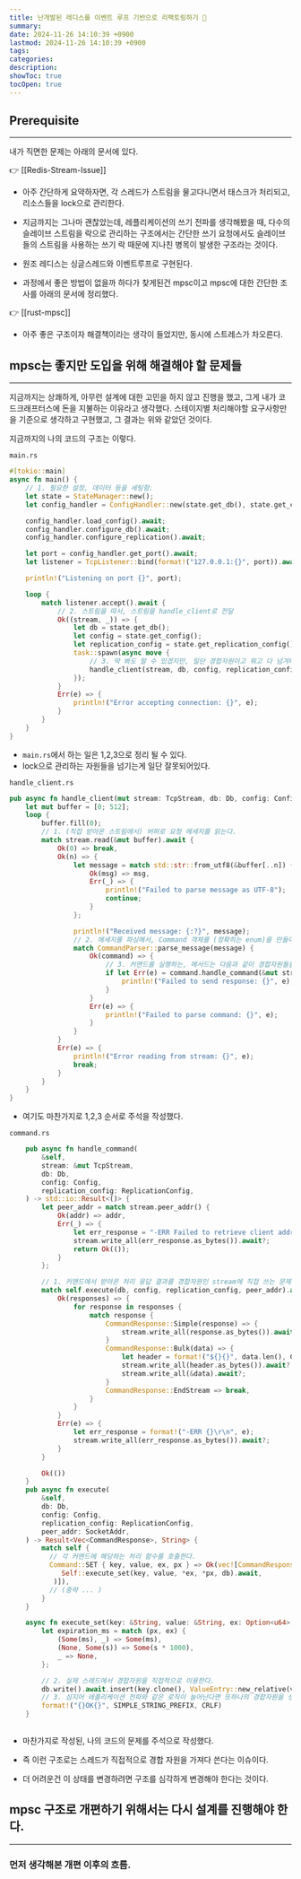 ```yaml
---
title: 난개발된 레디스를 이벤트 루프 기반으로 리팩토링하기 🥶
summary: 
date: 2024-11-26 14:10:39 +0900
lastmod: 2024-11-26 14:10:39 +0900
tags: 
categories: 
description: 
showToc: true
tocOpen: true
---
```


## Prerequisite
---
내가 직면한 문제는 아래의 문서에 있다.

👉 [[Redis-Stream-Issue]]
- 아주 간단하게 요약하자면, 각 스레드가 스트림을 물고다니면서 태스크가 처리되고, 리소스들을 lock으로 관리한다.

- 지금까지는 그나마 괜찮았는데, 레플리케이션의 쓰기 전파를 생각해봤을 때, 다수의 슬레이브 스트림을 락으로 관리하는 구조에서는 간단한 쓰기 요청에서도 슬레이브들의 스트림을 사용하는 쓰기 락 때문에 지나친 병목이 발생한 구조라는 것이다.
 
- 원조 레디스는 싱글스레드와 이벤트루프로 구현된다.
 
- 과정에서 좋은 방법이 없을까 하다가 찾게된건 mpsc이고 mpsc에 대한 간단한 조사를 아래의 문서에 정리했다.
 
👉 [[rust-mpsc]]
- 아주 좋은 구조이자 해결책이라는 생각이 들었지만, 동시에 스트레스가 차오른다.

## mpsc는 좋지만 도입을 위해 해결해야 할 문제들
---
지금까지는 상쾌하게, 아무런 설계에 대한 고민을 하지 않고 진행을 했고, 그게 내가 코드크래프터스에 돈을 지불하는 이유라고 생각했다.
스테이지별 처리해야할 요구사항만을 기준으로 생각하고 구현했고, 그 결과는 위와 같았던 것이다.

지금까지의 나의 코드의 구조는 이렇다.

`main.rs`
```rust
#[tokio::main]
async fn main() {
    // 1. 필요한 설정, 데이터 등을 세팅함.
    let state = StateManager::new();
    let config_handler = ConfigHandler::new(state.get_db(), state.get_config(), state.get_replication_config());

    config_handler.load_config().await;
    config_handler.configure_db().await;
    config_handler.configure_replication().await;

    let port = config_handler.get_port().await;
    let listener = TcpListener::bind(format!("127.0.0.1:{}", port)).await.unwrap();

    println!("Listening on port {}", port);

    loop {
        match listener.accept().await {
            // 2. 스트림을 따서, 스트림을 handle_client로 전달
            Ok((stream, _)) => {
                let db = state.get_db();
                let config = state.get_config();
                let replication_config = state.get_replication_config();
                task::spawn(async move {
                    // 3. 딱 봐도 알 수 있겠지만, 일단 경합자원이고 뭐고 다 넘겨버린다.
                    handle_client(stream, db, config, replication_config).await;
                });
            }
            Err(e) => {
                println!("Error accepting connection: {}", e);
            }
        }
    }
}

```
- `main.rs`에서 하는 일은 1,2,3으로 정리 될 수 있다.
- lock으로 관리하는 자원들을 넘기는게 일단 잘못되어있다.

`handle_client.rs`
```rust
pub async fn handle_client(mut stream: TcpStream, db: Db, config: Config, replication_config: ReplicationConfig) {
    let mut buffer = [0; 512];
    loop {
        buffer.fill(0);
        // 1. (직접 받아온 스트림에서) 버퍼로 요청 메세지를 읽는다.
        match stream.read(&mut buffer).await {
            Ok(0) => break,
            Ok(n) => {
                let message = match std::str::from_utf8(&buffer[..n]) {
                    Ok(msg) => msg,
                    Err(_) => {
                        println!("Failed to parse message as UTF-8");
                        continue;
                    }
                };

                println!("Received message: {:?}", message);
                // 2. 메세지를 파싱해서, Command 객체를 (정확히는 enum)을 만들어준다.
                match CommandParser::parse_message(message) {
                    Ok(command) => {
                        // 3. 커맨드를 실행하는, 메서드는 다음과 같이 경합자원들을 물고 들어간다(stream, db, 등등...)
                        if let Err(e) = command.handle_command(&mut stream, Arc::clone(&db), Arc::clone(&config), replication_config.clone()).await {
                            println!("Failed to send response: {}", e);
                        }
                    }
                    Err(e) => {
                        println!("Failed to parse command: {}", e);
                    }
                }
            }
            Err(e) => {
                println!("Error reading from stream: {}", e);
                break;
            }
        }
    }
}

```
- 여기도 마찬가지로 1,2,3 순서로 주석을 작성했다.

`command.rs`
```rust
    pub async fn handle_command(
        &self,
        stream: &mut TcpStream,
        db: Db,
        config: Config,
        replication_config: ReplicationConfig,
    ) -> std::io::Result<()> {
        let peer_addr = match stream.peer_addr() {
            Ok(addr) => addr,
            Err(_) => {
                let err_response = "-ERR Failed to retrieve client address\r\n".to_string();
                stream.write_all(err_response.as_bytes()).await?;
                return Ok(());
            }
        };

        // 1. 커맨드에서 받아온 처리 응답 결과를 경합자원인 stream에 직접 쓰는 문제.
        match self.execute(db, config, replication_config, peer_addr).await {
            Ok(responses) => {
                for response in responses {
                    match response {
                        CommandResponse::Simple(response) => {
                            stream.write_all(response.as_bytes()).await?;
                        }
                        CommandResponse::Bulk(data) => {
                            let header = format!("${}{}", data.len(), CRLF);
                            stream.write_all(header.as_bytes()).await?;
                            stream.write_all(&data).await?;
                        }
                        CommandResponse::EndStream => break,
                    }
                }
            }
            Err(e) => {
                let err_response = format!("-ERR {}\r\n", e);
                stream.write_all(err_response.as_bytes()).await?;
            }
        }

        Ok(())
    }
    pub async fn execute(
        &self,
        db: Db,
        config: Config,
        replication_config: ReplicationConfig,
        peer_addr: SocketAddr,
    ) -> Result<Vec<CommandResponse>, String> {
        match self {
          // 각 커맨드에 해당하는 처리 함수를 호출한다.
          Command::SET { key, value, ex, px } => Ok(vec![CommandResponse::Simple(
             Self::execute_set(key, value, *ex, *px, db).await,
           )]),
          // (중략 ... )
        }
    }

    async fn execute_set(key: &String, value: &String, ex: Option<u64>, px: Option<u64>, db: Db) -> String {
        let expiration_ms = match (px, ex) {
            (Some(ms), _) => Some(ms),
            (None, Some(s)) => Some(s * 1000),
            _ => None,
        };

        // 2. 실제 스레드에서 경합자원을 직접적으로 이용한다.
        db.write().await.insert(key.clone(), ValueEntry::new_relative(value.clone(), expiration_ms));
        // 3. 심지어 레플리케이션 전파와 같은 로직이 늘어난다면 또하나의 경합자원을 생성한다.
        format!("{}OK{}", SIMPLE_STRING_PREFIX, CRLF)
    }
    
```

- 마찬가지로 작성된, 나의 코드의 문제를 주석으로 작성했다.

- 즉 이런 구조로는 스레드가 직접적으로 경합 자원을 가져다 쓴다는 이슈이다.

- 더 어려운건 이 상태를 변경하려면 구조를 심각하게 변경해야 한다는 것이다.

## mpsc 구조로 개편하기 위해서는 다시 설계를 진행해야 한다.
---

### 먼저 생각해본 개편 이후의 흐름.


